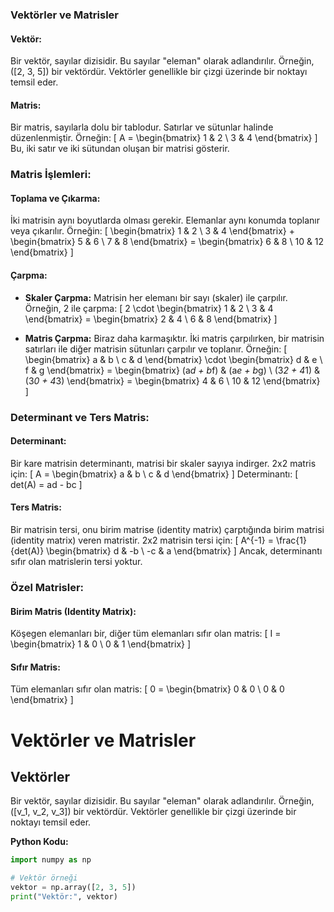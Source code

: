 ### Vektörler ve Matrisler

#### Vektör:
Bir vektör, sayılar dizisidir. Bu sayılar "eleman" olarak adlandırılır. Örneğin, \([2, 3, 5]\) bir vektördür. Vektörler genellikle bir çizgi üzerinde bir noktayı temsil eder.



#### Matris:
Bir matris, sayılarla dolu bir tablodur. Satırlar ve sütunlar halinde düzenlenmiştir. Örneğin:
\[ A = \begin{bmatrix} 1 & 2 \\ 3 & 4 \end{bmatrix} \]
Bu, iki satır ve iki sütundan oluşan bir matrisi gösterir.

### Matris İşlemleri:

#### Toplama ve Çıkarma:
İki matrisin aynı boyutlarda olması gerekir. Elemanlar aynı konumda toplanır veya çıkarılır. Örneğin:
\[ \begin{bmatrix} 1 & 2 \\ 3 & 4 \end{bmatrix} + \begin{bmatrix} 5 & 6 \\ 7 & 8 \end{bmatrix} = \begin{bmatrix} 6 & 8 \\ 10 & 12 \end{bmatrix} \]

#### Çarpma:
- **Skaler Çarpma:** Matrisin her elemanı bir sayı (skaler) ile çarpılır. Örneğin, 2 ile çarpma:
\[ 2 \cdot \begin{bmatrix} 1 & 2 \\ 3 & 4 \end{bmatrix} = \begin{bmatrix} 2 & 4 \\ 6 & 8 \end{bmatrix} \]

- **Matris Çarpma:** Biraz daha karmaşıktır. İki matris çarpılırken, bir matrisin satırları ile diğer matrisin sütunları çarpılır ve toplanır. Örneğin:
\[ \begin{bmatrix} a & b \\ c & d \end{bmatrix} \cdot \begin{bmatrix} d & e \\ f & g \end{bmatrix} = \begin{bmatrix} (a*d + b*f) & (a*e + b*g) \\ (3*2 + 4*1) & (3*0 + 4*3) \end{bmatrix} = \begin{bmatrix} 4 & 6 \\ 10 & 12 \end{bmatrix} \]

### Determinant ve Ters Matris:

#### Determinant:
Bir kare matrisin determinantı, matrisi bir skaler sayıya indirger. 2x2 matris için:
\[ A = \begin{bmatrix} a & b \\ c & d \end{bmatrix} \]
Determinantı:
\[ det(A) = ad - bc \]

#### Ters Matris:
Bir matrisin tersi, onu birim matrise (identity matrix) çarptığında birim matrisi (identity matrix) veren matristir. 2x2 matrisin tersi için:
\[ A^{-1} = \frac{1}{det(A)} \begin{bmatrix} d & -b \\ -c & a \end{bmatrix} \]
Ancak, determinantı sıfır olan matrislerin tersi yoktur.

### Özel Matrisler:

#### Birim Matris (Identity Matrix):
Köşegen elemanları bir, diğer tüm elemanları sıfır olan matris:
\[ I = \begin{bmatrix} 1 & 0 \\ 0 & 1 \end{bmatrix} \]

#### Sıfır Matris:
Tüm elemanları sıfır olan matris:
\[ 0 = \begin{bmatrix} 0 & 0 \\ 0 & 0 \end{bmatrix} \]
# Vektörler ve Matrisler

## Vektörler

Bir vektör, sayılar dizisidir. Bu sayılar "eleman" olarak adlandırılır. Örneğin, \([v_1, v_2, v_3]\) bir vektördür. Vektörler genellikle bir çizgi üzerinde bir noktayı temsil eder.

**Python Kodu:**
```python
import numpy as np

# Vektör örneği
vektor = np.array([2, 3, 5])
print("Vektör:", vektor)
